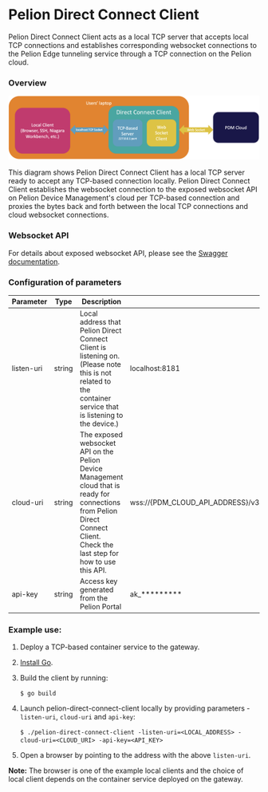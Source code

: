 # Pelion Direct Connect Client 

Pelion Direct Connect Client acts as a local TCP server that accepts local TCP connections and establishes corresponding websocket connections to the Pelion Edge tunneling service through a TCP connection on the Pelion cloud.

### Overview

![direct-connect-client-overview](docs/direct-connect-client.png "")

This diagram shows Pelion Direct Connect Client has a local TCP server ready to accept any TCP-based connection locally. Pelion Direct Connect Client establishes the websocket connection to the exposed websocket API on Pelion Device Management's cloud per TCP-based connection and proxies the bytes back and forth between the local TCP connections and cloud websocket connections.

### Websocket API

For details about exposed websocket API, please see the [Swagger documentation](docs/api.yml).

### Configuration of parameters

| Parameter | Type   | Description           | Example |
| -------------------- | ------ | --------------------- | ------- | 
| listen-uri | string | Local address that Pelion Direct Connect Client is listening on. (Please note this is not related to the container service that is listening to the device.) | localhost:8181 |
| cloud-uri | string | The exposed websocket API on the Pelion Device Management cloud that is ready for connections from Pelion Direct Connect Client. Check the last step for how to use this API. | wss://{PDM_CLOUD_API_ADDRESS}/v3/devices/{DEVICE_ID}/services/127.0.0.1:80/connection |
| api-key | string | Access key generated from the Pelion Portal | ak_********* |

### Example use:

1. Deploy a TCP-based container service to the gateway. 

1. [Install Go](https://golang.org/doc/install).

1. Build the client by running:

   ```
   $ go build
   ```

1. Launch pelion-direct-connect-client locally by providing parameters - `listen-uri`, `cloud-uri` and `api-key`:

   ```
   $ ./pelion-direct-connect-client -listen-uri=<LOCAL_ADDRESS> -cloud-uri=<CLOUD_URI> -api-key=<API_KEY>
   ```

1. Open a browser by pointing to the address with the above `listen-uri`.

<span class="notes">**Note:** The browser is one of the example local clients and the choice of local client depends on the container service deployed on the gateway.</span>

